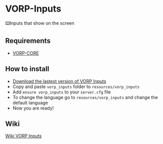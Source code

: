 # VORP-Inputs
⌨️Inputs that show on the screen

## Requirements
- [VORP-CORE](https://github.com/VORPCORE/VORP-Core)

## How to install
* [Download the lastest version of VORP Inputs](https://github.com/VORPCORE/VORP-Inputs/releases)
* Copy and paste ```vorp_inputs``` folder to ```resources/vorp_inputs```
* Add ```ensure vorp_inputs``` to your ```server.cfg``` file
* To change the language go to ```resources/vorp_inputs``` and change the default language
* Now you are ready!

## Wiki
[Wiki VORP Inputs](https://forum.vorpcore.com/d/7-api-vorp-inputs)
